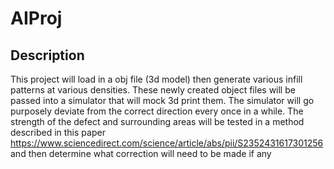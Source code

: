 # AIProj

## Description
This project will load in a obj file (3d model) then generate various infill patterns at various densities. These newly created object files will be passed into a simulator that will mock 3d print them. The simulator will go purposely deviate from the correct direction every once in a while. The strength of the defect and surrounding areas will be tested in a method described in this paper https://www.sciencedirect.com/science/article/abs/pii/S2352431617301256 and then determine what correction will need to be made if any
 
